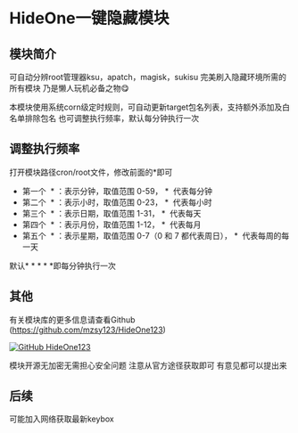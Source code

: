 # HideOne一键隐藏模块

## 模块简介

可自动分辨root管理器ksu，apatch，magisk，sukisu
完美刷入隐藏环境所需的所有模块
乃是懒人玩机必备之物😋

本模块使用系统corn级定时规则，可自动更新target包名列表，支持额外添加及白名单排除包名
也可调整执行频率，默认每分钟执行一次

## 调整执行频率

打开模块路径cron/root文件，修改前面的*即可

- 第一个  * ：表示分钟，取值范围 0-59， *  代表每分钟
- 第二个  * ：表示小时，取值范围 0-23， *  代表每小时
- 第三个  * ：表示日期，取值范围 1-31， *  代表每天
- 第四个  * ：表示月份，取值范围 1-12， *  代表每月
- 第五个  * ：表示星期，取值范围 0-7（0 和 7 都代表周日）， *  代表每周的每一天

默认* * * * *即每分钟执行一次

## 其他

有关模块库的更多信息请查看Github (https://github.com/mzsy123/HideOne123)

[![GitHub HideOne123](https://img.shields.io/badge/GitHub-HideOne123-blue)](https://github.com/mzsy123/HideOne123)

模块开源无加密无需担心安全问题
注意从官方途径获取即可
有意见都可以提出来

## 后续

可能加入网络获取最新keybox
